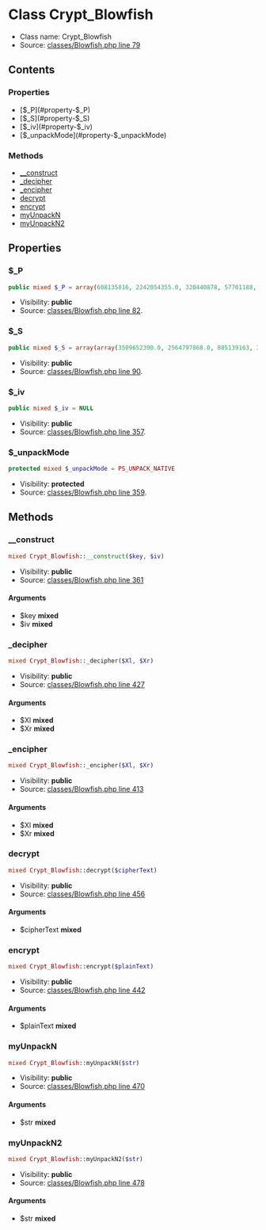 Class Crypt_Blowfish
=====================





* Class name: Crypt_Blowfish
* Source: [classes/Blowfish.php line 79](https://github.com/PrestaShop/PrestaShop/blob/1.5.2.0/classes/Blowfish.php#L79)


Contents
--------


### Properties

* [$_P](#property-$_P)
* [$_S](#property-$_S)
* [$_iv](#property-$_iv)
* [$_unpackMode](#property-$_unpackMode)

### Methods

* [__construct](#method-__construct)
* [_decipher](#method-_decipher)
* [_encipher](#method-_encipher)
* [decrypt](#method-decrypt)
* [encrypt](#method-encrypt)
* [myUnpackN](#method-myUnpackN)
* [myUnpackN2](#method-myUnpackN2)




Properties
----------


### <a name="property-$_P"></a>$_P

```php
public mixed $_P = array(608135816, 2242054355.0, 320440878, 57701188, 2752067618.0, 698298832, 137296536, 0.0, 1160258022, 953160567, 0.0, 887688300, 3232508343.0, 3380367581.0, 1065670069, 3041331479.0, 2450970073.0, 2306472731.0)
```





* Visibility: **public**
* Source: [classes/Blowfish.php line 82](https://github.com/PrestaShop/PrestaShop/blob/1.5.2.0/classes/Blowfish.php#L82).


### <a name="property-$_S"></a>$_S

```php
public mixed $_S = array(array(3509652390.0, 2564797868.0, 805139163, 3491422135.0, 0.0, 1780907670, 3128725573.0, 4046225305.0, 614570311, 3012652279.0, 134345442, 0.0, 1667834072, 1901547113, 0.0, 0.0, 227898511, 1921955416, 1904987480, 0.0, 2069144605, 3260701109.0, 2620446009.0, 720527379, 3318853667.0, 677414384, 3393288472.0, 0.0, 0.0, 1614419982, 1822297739, 0.0, 3608508353.0, 3174124327.0, 2024746970, 1432378464, 0.0, 2857741204.0, 1464375394, 1676153920, 1439316330, 715854006, 3033291828.0, 289532110, 2706671279.0, 2087905683, 0.0, 1668267050, 732546397, 1947742710, 0.0, 0.0, 2950085171.0, 1814351708, 2050118529, 680887927, 999245976, 1800124847, 0.0, 1713906067, 1641548236, 4213287313.0, 1216130144, 1575780402, 0.0, 0.0, 3693486850.0, 0.0, 596196993, 3549867205.0, 258830323, 2213823033.0, 772490370, 2760122372.0, 1774776394, 0.0, 566650946, 0.0, 1728879713, 2882767088.0, 1783734482, 3629395816.0, 2517608232.0, 2874225571.0, 1861159788, 326777828, 3124490320.0, 2130389656, 2716951837.0, 967770486, 1724537150, 0.0, 0.0, 1164943284, 2105845187, 998989502, 0.0, 2244026483.0, 1075463327, 1455516326, 1322494562, 910128902, 469688178, 1117454909, 936433444, 3490320968.0, 0.0, 1240580251, 122909385, 2157517691.0, 634681816, 0.0, 0.0, 3061402683.0, 0.0, 79693498, 3249098678.0, 1084186820, 1583128258, 426386531, 1761308591, 1047286709, 322548459, 995290223, 1845252383, 2603652396.0, 3431023940.0, 0.0, 0.0, 0.0, 1712269319, 422464435, 3234572375.0, 1170764815, 3523960633.0, 3117677531.0, 1434042557, 442511882, 3600875718.0, 1076654713, 1738483198, 4213154764.0, 0.0, 3677496056.0, 1014306527, 4251020053.0, 793779912, 2902807211.0, 842905082, 4246964064.0, 1395751752, 1040244610, 0.0, 3396308128.0, 445077038, 3742853595.0, 3577915638.0, 679411651, 2892444358.0, 2354009459.0, 1767581616, 3150600392.0, 0.0, 3102740896.0, 284835224, 4246832056.0, 1258075500, 768725851, 0.0, 3069724005.0, 0.0, 1274779536, 0.0, 0.0, 1660621633, 0.0, 0.0, 913787905, 0.0, 737222580, 2514213453.0, 0.0, 0.0, 1804850592, 0.0, 0.0, 0.0, 0.0, 0.0, 4061277028.0, 2290661394.0, 2416832540.0, 1336762016, 1754252060, 3520065937.0, 3014181293.0, 791618072, 0.0, 0.0, 2332172193.0, 0.0, 0.0, 413987798, 0.0, 0.0, 0.0, 2093235073, 3534596313.0, 375366246, 2157278981.0, 2479649556.0, 555357303, 0.0, 2008414854, 3344188149.0, 4221384143.0, 0.0, 2067696032, 3594591187.0, 0.0, 2428461, 544322398, 577241275, 1471733935, 610547355, 0.0, 1432588573, 1507829418, 2025931657, 3646575487.0, 545086370, 48609733, 2200306550.0, 1653985193, 298326376, 1316178497, 3007786442.0, 2064951626, 458293330, 2589141269.0, 3591329599.0, 0.0, 727753846, 0.0, 146436021, 1461446943, 0.0, 705550613, 3059967265.0, 0.0, 0.0, 3313849956.0, 1404054877, 2845806497.0, 146425753, 1854211946), array(1266315497, 3048417604.0, 0.0, 3289982499.0, 0.0, 1235738493, 0.0, 0.0, 0.0, 1771706367, 1449415276, 0.0, 422970021, 1963543593, 2690192192.0, 0.0, 1062508698, 1531092325, 1804592342, 2583117782.0, 2714934279.0, 0.0, 1294809318, 4028980673.0, 1289560198, 0.0, 1669523910, 35572830, 157838143, 1052438473, 1016535060, 1802137761, 1753167236, 1386275462, 3080475397.0, 2857371447.0, 1040679964, 2145300060, 0.0, 1461121720, 2956646967.0, 4031777805.0, 4028374788.0, 33600511, 0.0, 1018524850, 629373528, 3691585981.0, 3515945977.0, 2091462646, 2486323059.0, 586499841, 988145025, 935516892, 3367335476.0, 2599673255.0, 2839830854.0, 265290510, 0.0, 0.0, 0.0, 1005194799, 847297441, 406762289, 1314163512, 1332590856, 1866599683, 4127851711.0, 750260880, 613907577, 1450815602, 3165620655.0, 0.0, 3650291728.0, 0.0, 0.0, 1427272223, 778793252, 1343938022, 2676280711.0, 2052605720, 1946737175, 3164576444.0, 0.0, 0.0, 3682934266.0, 1661551462, 3294938066.0, 0.0, 840292616, 3712170807.0, 616741398, 312560963, 711312465, 1351876610, 322626781, 1910503582, 271666773, 2175563734.0, 1594956187, 70604529, 3617834859.0, 1007753275, 1495573769, 0.0, 2549218298.0, 0.0, 504708206, 0.0, 0.0, 0.0, 1514023603, 1998579484, 1312622330, 694541497, 0.0, 0.0, 1382467621, 776784248, 2618340202.0, 0.0, 0.0, 2784771155.0, 503983604, 0.0, 907881277, 423175695, 432175456, 1378068232, 4145222326.0, 0.0, 0.0, 0.0, 2793130115.0, 2977904593.0, 26017576, 0.0, 0.0, 1700274565, 1756076034, 0.0, 3677328699.0, 720338349, 1533947780, 354530856, 688349552, 0.0, 1637815568, 332179504, 0.0, 53804574, 2852348879.0, 3044236432.0, 1282449977, 0.0, 0.0, 0.0, 1617046695, 2628476075.0, 0.0, 1686838959, 431878346, 2686675385.0, 1700445008, 1080580658, 1009431731, 832498133, 3223435511.0, 2605976345.0, 2271191193.0, 0.0, 1648197032, 4164389018.0, 0.0, 300782431, 375919233, 238389289, 0.0, 0.0, 2019080857, 1475708069, 455242339, 2609103871.0, 448939670, 0.0, 1395535956, 0.0, 1841049896, 1491858159, 885456874, 0.0, 0.0, 1565136089, 0.0, 1108368660, 540939232, 1173283510, 0.0, 3681308437.0, 4207628240.0, 3343053890.0, 0.0, 1699691293, 1103962373, 0.0, 2256883143.0, 0.0, 1031889488, 3479347698.0, 1535977030, 4236805024.0, 3251091107.0, 2132092099, 1774941330, 1199868427, 1452454533, 157007616, 2904115357.0, 342012276, 595725824, 1480756522, 206960106, 497939518, 591360097, 863170706, 0.0, 0.0, 1814182875, 2094937945, 0.0, 1082520231, 0.0, 2785509508.0, 435703966, 0.0, 1641649973, 2842273706.0, 3305899714.0, 1510255612, 2148256476.0, 0.0, 3276092548.0, 4258621189.0, 236887753, 3681803219.0, 274041037, 1734335097, 0.0, 3317970021.0, 1899903192, 1026095262, 4050517792.0, 356393447, 2410691914.0, 0.0, 3682840055.0), array(0.0, 2491498743.0, 4132185628.0, 2489919796.0, 1091903735, 1979897079, 0.0, 3567386728.0, 3557303409.0, 857797738, 1136121015, 1342202287, 507115054, 2535736646.0, 337727348, 3213592640.0, 1301675037, 2528481711.0, 1895095763, 1721773893, 0.0, 62756741, 2142006736, 835421444, 0.0, 1442658625, 0.0, 2882144922.0, 676362277, 1392781812, 170690266, 0.0, 1759253602, 3611846912.0, 1745797284, 664899054, 1329594018, 0.0, 0.0, 2062866102, 0.0, 0.0, 0.0, 1080764994, 553557557, 3656615353.0, 0.0, 991055499, 499776247, 1265440854, 648242737, 0.0, 980351604, 3713745714.0, 1749149687, 3396870395.0, 0.0, 0.0, 1161844396, 3125318951.0, 1431517754, 545492359, 0.0, 3499529547.0, 1437099964, 2702547544.0, 3433638243.0, 0.0, 2787789398.0, 1060185593, 1593081372, 2418618748.0, 0.0, 69676912, 2159744348.0, 86519011, 2512459080.0, 0.0, 1220612927, 3339683548.0, 133810670, 1090789135, 1078426020, 1569222167, 845107691, 3583754449.0, 4072456591.0, 1091646820, 628848692, 1613405280, 0.0, 526609435, 236106946, 48312990, 2942717905.0, 3402727701.0, 1797494240, 859738849, 992217954, 0.0, 0.0, 0.0, 0.0, 765654824, 3490871365.0, 2511836413.0, 1685915746, 0.0, 1414112111, 2273134842.0, 3281911079.0, 0.0, 172450625, 0.0, 980381355, 4109958455.0, 2819808352.0, 0.0, 0.0, 0.0, 3329971472.0, 1835478071, 660984891, 0.0, 4045999559.0, 3422617507.0, 3040415634.0, 1762651403, 1719377915, 0.0, 2693910283.0, 0.0, 3138596744.0, 1364962596, 2073328063, 1983633131, 926494387, 3423689081.0, 0.0, 0.0, 1749200295, 3328846651.0, 309677260, 2016342300, 1779581495, 0.0, 111262694, 1274766160, 443224088, 298511866, 1025883608, 0.0, 1145181785, 168956806, 0.0, 0.0, 1689216846, 3666258015.0, 0.0, 1692713982, 2646376535.0, 4042768518.0, 1618508792, 1610833997, 3523052358.0, 4130873264.0, 2001055236, 3610705100.0, 2202168115.0, 0.0, 2961195399.0, 1006657119, 2006996926, 0.0, 1430667929, 0.0, 1314452623, 4074634658.0, 0.0, 2273951170.0, 1399257539, 0.0, 3027628629.0, 1190975929, 2062231137, 2333990788.0, 0.0, 0.0, 1181637006, 548689776, 2362791313.0, 0.0, 0.0, 3145860560.0, 296247880, 1970579870, 3078560182.0, 0.0, 1714227617, 3291629107.0, 0.0, 166772364, 1251581989, 493813264, 448347421, 195405023, 2709975567.0, 677966185, 3703036547.0, 1463355134, 0.0, 1338867538, 1343315457, 2802222074.0, 2684532164.0, 233230375, 2599980071.0, 2000651841, 3277868038.0, 1638401717, 4028070440.0, 0.0, 6314154, 819756386, 300326615, 590932579, 1405279636, 3267499572.0, 0.0, 0.0, 0.0, 0.0, 1862657033, 1266418056, 963775037, 2089974820, 0.0, 1917689273, 448879540, 0.0, 0.0, 150775221, 3627908307.0, 1303187396, 508620638, 0.0, 2726630617.0, 1817252668, 1876281319, 1457606340, 908771278, 3720792119.0, 3617206836.0, 2455994898.0, 1729034894, 1080033504), array(976866871, 3556439503.0, 2881648439.0, 1522871579, 1555064734, 1336096578, 3548522304.0, 0.0, 0.0, 3205460757.0, 0.0, 3338716283.0, 3079412587.0, 564236357, 0.0, 1781952180, 1464380207, 0.0, 3332601554.0, 1699332808, 1393555694, 1183702653, 3581086237.0, 1288719814, 691649499, 2847557200.0, 0.0, 0.0, 2717570544.0, 1781354906, 1676643554, 0.0, 3230253752.0, 1126444790, 0.0, 2633158820.0, 2210423226.0, 0.0, 0.0, 3127139286.0, 673620729, 0.0, 1269405062, 0.0, 0.0, 4149409754.0, 1057255273, 2012875353, 0.0, 2276492801.0, 0.0, 993977747, 0.0, 0.0, 753973209, 36408145, 2530585658.0, 25011837, 0.0, 2088578344, 530523599, 2918365339.0, 1524020338, 1518925132, 0.0, 0.0, 1202760957, 0.0, 0.0, 674977740, 4174734889.0, 2031300136, 2019492241, 0.0, 0.0, 0.0, 352677332, 2297720250.0, 60907813, 90501309, 0.0, 1016092578, 0.0, 2839152426.0, 457141659, 509813237, 4120667899.0, 652014361, 1966332200, 2975202805.0, 55981186, 2327461051.0, 676427537, 3255491064.0, 2882294119.0, 3433927263.0, 1307055953, 942726286, 933058658, 2468411793.0, 0.0, 0.0, 1361170020, 2001714738, 0.0, 3274259782.0, 1222529897, 1679025792, 0.0, 3714953764.0, 1770335741, 151462246, 3013232138.0, 1682292957, 1483529935, 471910574, 1539241949, 458788160, 3436315007.0, 1807016891, 0.0, 978976581, 1043663428, 3165965781.0, 1927990952, 4200891579.0, 0.0, 3208408903.0, 0.0, 1412390302, 0.0, 0.0, 1947078029, 0.0, 4168226417.0, 2941484381.0, 1077988104, 1320477388, 886195818, 18198404, 0.0, 2509781533.0, 112762804, 0.0, 1866414978, 891333506, 18488651, 661792760, 1628790961, 0.0, 3141171499.0, 876946877, 0.0, 1372485963, 791857591, 2686433993.0, 0.0, 3167212022.0, 3472953795.0, 0.0, 445679433, 3561995674.0, 0.0, 3574258232.0, 54117162, 3331405415.0, 2381918588.0, 0.0, 0.0, 1140177722, 4074052095.0, 668550556, 3214352940.0, 367459370, 261225585, 2610173221.0, 0.0, 0.0, 3265815641.0, 314222801, 0.0, 0.0, 282218597, 3406013506.0, 0.0, 379116347, 1285071038, 846784868, 2669647154.0, 0.0, 3550491691.0, 0.0, 453669953, 1268987020, 0.0, 3279303384.0, 3744833421.0, 0.0, 0.0, 266596637, 0.0, 517658769, 0.0, 0.0, 370717030, 4247526661.0, 2224018117.0, 4143653529.0, 4112773975.0, 2788324899.0, 2477274417.0, 1456262402, 2901442914.0, 1517677493, 1846949527, 2295493580.0, 0.0, 2176403920.0, 1280348187, 1908823572, 0.0, 846861322, 1172426758, 3287448474.0, 3383383037.0, 1655181056, 0.0, 901632758, 1897031941, 2986607138.0, 3066810236.0, 3447102507.0, 1393639104, 373351379, 950779232, 625454576, 3124240540.0, 0.0, 2007998917, 544563296, 0.0, 0.0, 2058025392, 1291430526, 424198748, 50039436, 29584100, 0.0, 2429876329.0, 0.0, 1057563949, 0.0, 0.0, 0.0, 1469046755, 985887462))
```





* Visibility: **public**
* Source: [classes/Blowfish.php line 90](https://github.com/PrestaShop/PrestaShop/blob/1.5.2.0/classes/Blowfish.php#L90).


### <a name="property-$_iv"></a>$_iv

```php
public mixed $_iv = NULL
```





* Visibility: **public**
* Source: [classes/Blowfish.php line 357](https://github.com/PrestaShop/PrestaShop/blob/1.5.2.0/classes/Blowfish.php#L357).


### <a name="property-$_unpackMode"></a>$_unpackMode

```php
protected mixed $_unpackMode = PS_UNPACK_NATIVE
```





* Visibility: **protected**
* Source: [classes/Blowfish.php line 359](https://github.com/PrestaShop/PrestaShop/blob/1.5.2.0/classes/Blowfish.php#L359).


Methods
-------


### <a name="method-__construct"></a>__construct

```php
mixed Crypt_Blowfish::__construct($key, $iv)
```





* Visibility: **public**
* Source: [classes/Blowfish.php line 361](https://github.com/PrestaShop/PrestaShop/blob/1.5.2.0/classes/Blowfish.php#L361)


#### Arguments
* $key **mixed**
* $iv **mixed**



### <a name="method-_decipher"></a>_decipher

```php
mixed Crypt_Blowfish::_decipher($Xl, $Xr)
```





* Visibility: **public**
* Source: [classes/Blowfish.php line 427](https://github.com/PrestaShop/PrestaShop/blob/1.5.2.0/classes/Blowfish.php#L427)


#### Arguments
* $Xl **mixed**
* $Xr **mixed**



### <a name="method-_encipher"></a>_encipher

```php
mixed Crypt_Blowfish::_encipher($Xl, $Xr)
```





* Visibility: **public**
* Source: [classes/Blowfish.php line 413](https://github.com/PrestaShop/PrestaShop/blob/1.5.2.0/classes/Blowfish.php#L413)


#### Arguments
* $Xl **mixed**
* $Xr **mixed**



### <a name="method-decrypt"></a>decrypt

```php
mixed Crypt_Blowfish::decrypt($cipherText)
```





* Visibility: **public**
* Source: [classes/Blowfish.php line 456](https://github.com/PrestaShop/PrestaShop/blob/1.5.2.0/classes/Blowfish.php#L456)


#### Arguments
* $cipherText **mixed**



### <a name="method-encrypt"></a>encrypt

```php
mixed Crypt_Blowfish::encrypt($plainText)
```





* Visibility: **public**
* Source: [classes/Blowfish.php line 442](https://github.com/PrestaShop/PrestaShop/blob/1.5.2.0/classes/Blowfish.php#L442)


#### Arguments
* $plainText **mixed**



### <a name="method-myUnpackN"></a>myUnpackN

```php
mixed Crypt_Blowfish::myUnpackN($str)
```





* Visibility: **public**
* Source: [classes/Blowfish.php line 470](https://github.com/PrestaShop/PrestaShop/blob/1.5.2.0/classes/Blowfish.php#L470)


#### Arguments
* $str **mixed**



### <a name="method-myUnpackN2"></a>myUnpackN2

```php
mixed Crypt_Blowfish::myUnpackN2($str)
```





* Visibility: **public**
* Source: [classes/Blowfish.php line 478](https://github.com/PrestaShop/PrestaShop/blob/1.5.2.0/classes/Blowfish.php#L478)


#### Arguments
* $str **mixed**


